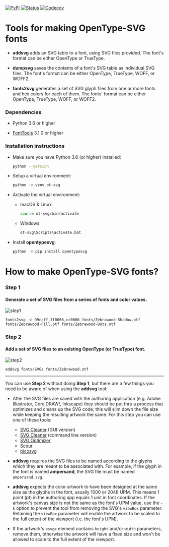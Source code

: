 [![PyPI](https://img.shields.io/pypi/v/opentypesvg.svg)](https://pypi.org/project/opentypesvg)
[![Status](https://github.com/adobe-type-tools/opentype-svg/actions/workflows/test.yml/badge.svg)](https://github.com/adobe-type-tools/opentype-svg/actions/workflows/test.yml)
[![Codecov](https://codecov.io/gh/adobe-type-tools/opentype-svg/branch/master/graph/badge.svg)](https://codecov.io/gh/adobe-type-tools/opentype-svg)

# Tools for making OpenType-SVG fonts

- **addsvg** adds an SVG table to a font, using SVG files provided. The font's format can be either OpenType or TrueType.

- **dumpsvg** saves the contents of a font's SVG table as individual SVG files. The font's format can be either OpenType, TrueType, WOFF, or WOFF2.

- **fonts2svg** generates a set of SVG glyph files from one or more fonts and hex colors for each of them. The fonts' format can be either OpenType, TrueType, WOFF, or WOFF2.


### Dependencies

- Python 3.6 or higher

- [FontTools](https://github.com/fonttools/fonttools) 3.1.0 or higher


### Installation instructions

- Make sure you have Python 3.6 (or higher) installed:

    ```sh
    python --version
    ```

- Setup a virtual environment:

    ```sh
    python -m venv ot-svg
    ```

- Activate the virtual environment:

    - macOS & Linux

        ```sh
        source ot-svg/bin/activate
        ```

    - Windows

        ```sh
        ot-svg\Scripts\activate.bat
        ```

- Install **opentypesvg**:

    ```sh
    python -m pip install opentypesvg
    ```

# How to make OpenType-SVG fonts?

### Step 1
#### Generate a set of SVG files from a series of fonts and color values.

![step1](https://raw.githubusercontent.com/adobe-type-tools/opentype-svg/master/imgs/step1.png "step 1")

	fonts2svg -c 99ccff,ff0066,cc0066 fonts/Zebrawood-Shadow.otf fonts/Zebrawood-Fill.otf fonts/Zebrawood-Dots.otf

### Step 2
#### Add a set of SVG files to an existing OpenType (or TrueType) font.

![step2](https://raw.githubusercontent.com/adobe-type-tools/opentype-svg/master/imgs/step2.png "step 2")

	addsvg fonts/SVGs fonts/Zebrawood.otf

---

You can use **Step 2** without doing **Step 1**, but there are a few things you need to be aware of when using the **addsvg** tool:

* After the SVG files are saved with the authoring application (e.g. Adobe Illustrator, CorelDRAW!, Inkscape) they should be put thru a process that optimizes and cleans up the SVG code; this will slim down the file size while keeping the resulting artwork the same. For this step you can use one of these tools:
	* [SVG Cleaner](https://github.com/RazrFalcon/svgcleaner-gui/releases) (GUI version)
	* [SVG Cleaner](https://github.com/RazrFalcon/svgcleaner) (command line version)
	* [SVG Optimizer](https://github.com/svg/svgo)
	* [Scour](https://github.com/scour-project/scour)
	* [picosvg](https://github.com/googlefonts/picosvg)

* **addsvg** requires the SVG files to be named according to the glyphs which they are meant to be associated with. For example, if the glyph in the font is named **ampersand**, the SVG file must be named `ampersand.svg`.

* **addsvg** expects the color artwork to have been designed at the same size as the glyphs in the font, usually 1000 or 2048 UPM. This means 1 point (pt) in the authoring app equals 1 unit in font coordinates. If the artwork's canvas size is not the same as the font's UPM value, use the `-k` option to prevent the tool from removing the SVG's `viewBox` parameter. Retaining the `viewBox` parameter will enable the artwork to be scaled to the full extent of the viewport (i.e. the font's UPM).

* If the artwork's `<svg>` element contains `height` and/or `width` parameters, remove them, otherwise the artwork will have a fixed size and won't be allowed to scale to the full extent of the viewport.
